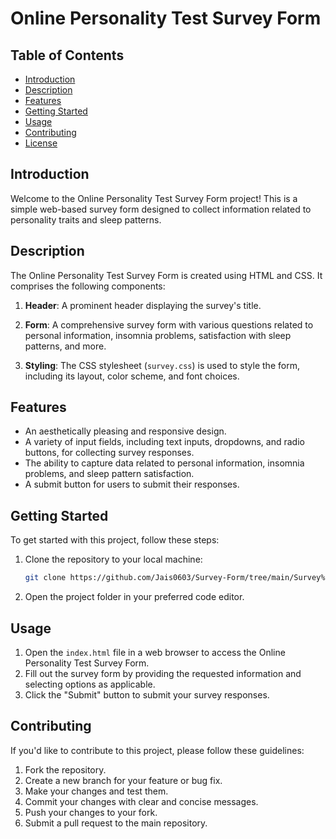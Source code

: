 
# Online Personality Test Survey Form

## Table of Contents

- [Introduction](#introduction)
- [Description](#description)
- [Features](#features)
- [Getting Started](#getting-started)
- [Usage](#usage)
- [Contributing](#contributing)
- [License](#license)

## Introduction

Welcome to the Online Personality Test Survey Form project! This is a simple web-based survey form designed to collect information related to personality traits and sleep patterns.

## Description

The Online Personality Test Survey Form is created using HTML and CSS. It comprises the following components:

1. **Header**: A prominent header displaying the survey's title.

2. **Form**: A comprehensive survey form with various questions related to personal information, insomnia problems, satisfaction with sleep patterns, and more.

3. **Styling**: The CSS stylesheet (`survey.css`) is used to style the form, including its layout, color scheme, and font choices.

## Features

- An aesthetically pleasing and responsive design.
- A variety of input fields, including text inputs, dropdowns, and radio buttons, for collecting survey responses.
- The ability to capture data related to personal information, insomnia problems, and sleep pattern satisfaction.
- A submit button for users to submit their responses.

## Getting Started

To get started with this project, follow these steps:

1. Clone the repository to your local machine:

   ```bash
   git clone https://github.com/Jais0603/Survey-Form/tree/main/Survey%20form
   ```

2. Open the project folder in your preferred code editor.

## Usage

1. Open the `index.html` file in a web browser to access the Online Personality Test Survey Form.
2. Fill out the survey form by providing the requested information and selecting options as applicable.
3. Click the "Submit" button to submit your survey responses.

## Contributing

If you'd like to contribute to this project, please follow these guidelines:

1. Fork the repository.
2. Create a new branch for your feature or bug fix.
3. Make your changes and test them.
4. Commit your changes with clear and concise messages.
5. Push your changes to your fork.
6. Submit a pull request to the main repository.

